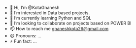 - 👋 Hi, I’m @KotaGnanesh
- 👀 I’m interested in Data based projects.
- 🌱 I’m currently learning Python and SQL
- 💞️ I’m looking to collaborate on projects based on POWER BI
- 📫 How to reach me gnaneshkota26@gmail.com
- 😄 Pronouns: ...
- ⚡ Fun fact: ...

<!---
KotaGnanesh/KotaGnanesh is a ✨ special ✨ repository because its `README.md` (this file) appears on your GitHub profile.
You can click the Preview link to take a look at your changes.
--->
